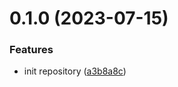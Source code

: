 # 0.1.0 (2023-07-15)


### Features

* init repository ([a3b8a8c](https://github.com/Wivik/pandoc-plantuml-filter/commit/a3b8a8cdccbe26e8aa773ecfffa888baf26db4cf))



